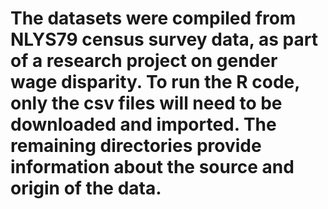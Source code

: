 # The datasets were compiled from NLYS79 census survey data, as part of a research project on gender wage disparity. To run the R code, only the csv files will need to be downloaded and imported. The remaining directories provide information about the source and origin of the data.
